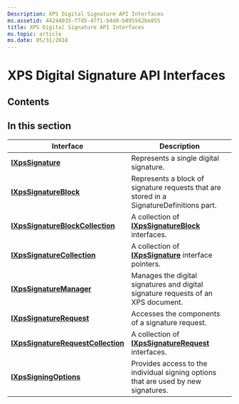 ```yaml
---
Description: XPS Digital Signature API Interfaces
ms.assetid: 44244035-f7d5-47f1-b4d8-b895562be855
title: XPS Digital Signature API Interfaces
ms.topic: article
ms.date: 05/31/2018
---
```


# XPS Digital Signature API Interfaces

## Contents

## In this section



| Interface                                                                           | Description                                                                                         |
|-------------------------------------------------------------------------------------|-----------------------------------------------------------------------------------------------------|
| [**IXpsSignature**](/windows/desktop/api/xpsdigitalsignature/nn-xpsdigitalsignature-ixpssignature)<br/>                                   | Represents a single digital signature.<br/>                                                   |
| [**IXpsSignatureBlock**](/windows/desktop/api/xpsdigitalsignature/nn-xpsdigitalsignature-ixpssignatureblock)<br/>                         | Represents a block of signature requests that are stored in a SignatureDefinitions part.<br/> |
| [**IXpsSignatureBlockCollection**](/windows/desktop/api/xpsdigitalsignature/nn-xpsdigitalsignature-ixpssignatureblockcollection)<br/>     | A collection of [**IXpsSignatureBlock**](/windows/desktop/api/xpsdigitalsignature/nn-xpsdigitalsignature-ixpssignatureblock) interfaces.<br/>             |
| [**IXpsSignatureCollection**](/windows/desktop/api/xpsdigitalsignature/nn-xpsdigitalsignature-ixpssignaturecollection)<br/>               | A collection of [**IXpsSignature**](/windows/desktop/api/xpsdigitalsignature/nn-xpsdigitalsignature-ixpssignature) interface pointers.<br/>               |
| [**IXpsSignatureManager**](/windows/desktop/api/xpsdigitalsignature/nn-xpsdigitalsignature-ixpssignaturemanager)<br/>                     | Manages the digital signatures and digital signature requests of an XPS document.<br/>        |
| [**IXpsSignatureRequest**](/windows/desktop/api/xpsdigitalsignature/nn-xpsdigitalsignature-ixpssignaturerequest)<br/>                     | Accesses the components of a signature request.<br/>                                          |
| [**IXpsSignatureRequestCollection**](/windows/desktop/api/xpsdigitalsignature/nn-xpsdigitalsignature-ixpssignaturerequestcollection)<br/> | A collection of [**IXpsSignatureRequest**](/windows/desktop/api/xpsdigitalsignature/nn-xpsdigitalsignature-ixpssignaturerequest) interfaces.<br/>         |
| [**IXpsSigningOptions**](/windows/desktop/api/xpsdigitalsignature/nn-xpsdigitalsignature-ixpssigningoptions)<br/>                         | Provides access to the individual signing options that are used by new signatures.<br/>       |



 

 

 




